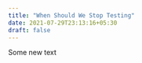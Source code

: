 ```yaml
---
title: "When Should We Stop Testing"
date: 2021-07-29T23:13:16+05:30
draft: false
---
```


Some new text 